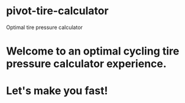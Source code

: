 # pivot-tire-calculator
Optimal tire pressure calculator

# Welcome to an optimal cycling tire pressure calculator experience.

# Let's make you fast!